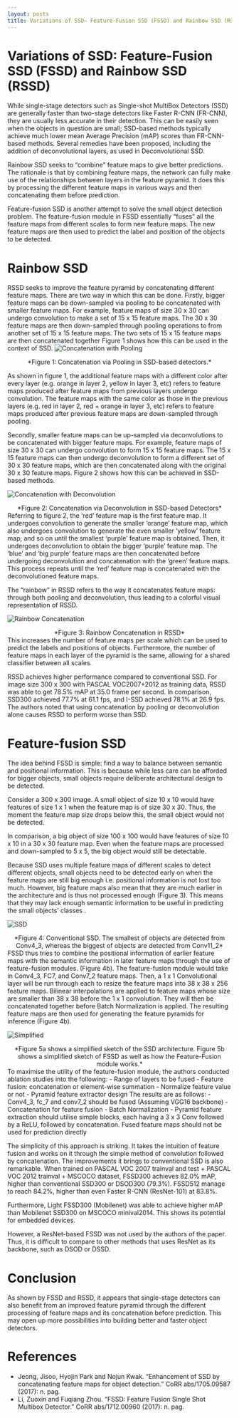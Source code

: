 ```yaml
---
layout: posts
title: Variations of SSD— Feature-Fusion SSD (FSSD) and Rainbow SSD (RSSD)
---
```

# Variations of SSD: Feature-Fusion SSD (FSSD) and Rainbow SSD (RSSD)
While single-stage detectors such as Single-shot MultiBox Detectors (SSD) are generally faster than two-stage detectors like Faster R-CNN (FR-CNN), they are usually less accurate in their detection. This can be easily seen when the objects in question are small; SSD-based methods typically achieve much lower mean Average Precision (mAP) scores than FR-CNN-based methods. Several remedies have been proposed, including the addition of deconvolutional layers, as used in Deconvolutional SSD.

Rainbow SSD seeks to “combine” feature maps to give better predictions. The rationale is that by combining feature maps, the network can fully make use of the relationships between layers in the feature pyramid. It does this by processing the different feature maps in various ways and then concatenating them before prediction.

Feature-fusion SSD is another attempt to solve the small object detection problem. The feature-fusion module in FSSD essentially “fuses” all the feature maps from different scales to form new feature maps. The new feature maps are then used to predict the label and position of the objects to be detected.

# Rainbow SSD
RSSD seeks to improve the feature pyramid by concatenating different feature maps. There are two way in which this can be done. Firstly, bigger feature maps can be down-sampled via pooling to be concatenated with smaller feature maps. For example, feature maps of size 30 x 30 can undergo convolution to make a set of 15 x 15 feature maps. The 30 x 30 feature maps are then down-sampled through pooling operations to from another set of 15 x 15 feature maps. The two sets of 15 x 15 feature maps are then concatenated together Figure 1 shows how this can be used in the context of SSD.
![Concatenation with Pooling](../imgs/FSSD_RSSD/ConcatPool.png "ConcatPool")
<div align="center" markdown="1">
*Figure 1: Concatenation via Pooling in SSD-based detectors.*
</div>

As shown in figure 1, the additional feature maps with a different color after every layer (e.g. orange in layer 2, yellow in layer 3, etc) refers to feature maps produced after feature maps from previous layers undergo convolution. The feature maps with the same color as those in the previous layers (e.g. red in layer 2, red + orange in layer 3, etc) refers to feature maps produced after previous feature maps are down-sampled through pooling.

Secondly, smaller feature maps can be up-sampled via deconvolutions to be concatenated with bigger feature maps. For example, feature maps of size 30 x 30 can undergo convolution to form 15 x 15 feature maps. The 15 x 15 feature maps can then undergo deconvolution to form a different set of 30 x 30 feature maps, which are then concatenated along with the original 30 x 30 feature maps. Figure 2 shows how this can be achieved in SSD-based methods.

![Concatenation with Deconvolution](../imgs/FSSD_RSSD/ConcatDeconv.png "ConcatDeconv")
<div align="center" markdown="1">
*Figure 2: Concatenation via Deconvolution in SSD-based Detectors*
</div>
Referring to figure 2, the ‘red’ feature map is the first feature map. It undergoes convolution to generate the smaller ‘orange’ feature map, which also undergoes convolution to generate the even smaller ‘yellow’ feature map, and so on until the smallest ‘purple’ feature map is obtained. Then, it undergoes deconvolution to obtain the bigger ‘purple’ feature map. The ‘blue’ and ‘big purple’ feature maps are then concatenated before undergoing deconvolution and concatenation with the ‘green’ feature maps. This process repeats until the ‘red’ feature map is concatenated with the deconvolutioned feature maps.

The “rainbow” in RSSD refers to the way it concatenates feature maps: through both pooling and deconvolution, thus leading to a colorful visual representation of RSSD.

![Rainbow Concatenation](../imgs/FSSD_RSSD/RainbowConcat.png "RainbowConcat")
<div align="center" markdown="1">
*Figure 3: Rainbow Concatenation in RSSD*
</div>
This increases the number of feature maps per scale which can be used to predict the labels and positions of objects. Furthermore, the number of feature maps in each layer of the pyramid is the same, allowing for a shared classifier between all scales.

RSSD achieves higher performance compared to conventional SSD. For image size 300 x 300 with PASCAL VOC2007+2012 as training data, RSSD was able to get 78.5% mAP at 35.0 frame per second. In comparison, SSD300 achieved 77.7% at 61.1 fps, and I-SSD achieved 78.1% at 26.9 fps. The authors noted that using concatenation by pooling or deconvolution alone causes RSSD to perform worse than SSD.

# Feature-fusion SSD
The idea behind FSSD is simple: find a way to balance between semantic and positional information. This is because while less care can be afforded for bigger objects, small objects require deliberate architectural design to be detected.

Consider a 300 x 300 image. A small object of size 10 x 10 would have features of size 1 x 1 when the feature map is of size 30 x 30. Thus, the moment the feature map size drops below this, the small object would not be detected.

In comparison, a big object of size 100 x 100 would have features of size 10 x 10 in a 30 x 30 feature map. Even when the feature maps are processed and down-sampled to 5 x 5, the big object would still be detectable.

Because SSD uses multiple feature maps of different scales to detect different objects, small objects need to be detected early on when the feature maps are still big enough i.e. positional information is not lost too much. However, big feature maps also mean that they are much earlier in the architecture and is thus not processed enough (Figure 3). This means that they may lack enough semantic information to be useful in predicting the small objects’ classes .

![SSD](../imgs/FSSD_RSSD/SSD.png "SSD")
<div align="center" markdown="1">
*Figure 4: Conventional SSD. The smallest of objects are detected from Conv4_3, whereas the biggest of objects are detected from Conv11_2*
</div>
FSSD thus tries to combine the positional information of earlier feature maps with the semantic information in later feature maps through the use of feature-fusion modules. (Figure 4b). The feature-fusion module would take in Conv4_3, FC7, and Conv7_2 feature maps. Then, a 1 x 1 Convolutional layer will be run through each to resize the feature maps into 38 x 38 x 256 feature maps. Bilinear interpolations are applied to feature maps whose size are smaller than 38 x 38 before the 1 x 1 convolution. They will then be concatenated together before Batch Normalization is applied. The resulting feature maps are then used for generating the feature pyramids for inference (Figure 4b).

![Simplified](../imgs/FSSD_RSSD/Simplified.png "Simplified")
<div align="center" markdown="1">
*Figure 5a shows a simplified sketch of the SSD architecture. Figure 5b shows a simplified sketch of FSSD as well as how the Feature-Fusion module works.*
</div>
To maximise the utility of the feature-fusion module, the authors conducted ablation studies into the following:
- Range of layers to be fused
- Feature fusion: concatenation or element-wise summation
- Normalize feature value or not
- Pyramid feature extractor design
The results are as follows:
- Conv4_3, fc_7 and conv7_2 should be fused (Assuming VGG16 backbone)
- Concatenation for feature fusion
- Batch Normalization
- Pyramid feature extraction should utilise simple blocks, each having a 3 x 3 Conv followed by a ReLU, followed by concatenation. Fused feature maps should not be used for prediction directly

The simplicity of this approach is striking. It takes the intuition of feature fusion and works on it through the simple method of convolution followed by concatenation. The improvements it brings to conventional SSD is also remarkable. When trained on PASCAL VOC 2007 trainval and test + PASCAL VOC 2012 trainval + MSCOCO dataset, FSSD300 achieves 82.0% mAP, higher than conventional SSD300 or DSOD300 (79.3%). FSSD512 manage to reach 84.2%, higher than even Faster R-CNN (ResNet-101) at 83.8%.

Furthermore, Light FSSD300 (Mobilenet) was able to achieve higher mAP than Mobilenet SSD300 on MSCOCO minival2014. This shows its potential for embedded devices.

However, a ResNet-based FSSD was not used by the authors of the paper. Thus, it is difficult to compare to other methods that uses ResNet as its backbone, such as DSOD or DSSD.

# Conclusion
As shown by FSSD and RSSD, it appears that single-stage detectors can also benefit from an improved feature pyramid through the different processing of feature maps and its concatenation before prediction. This may open up more possibilities into building better and faster object detectors.

# References
- Jeong, Jisoo, Hyojin Park and Nojun Kwak. “Enhancement of SSD by concatenating feature maps for object detection.” CoRR abs/1705.09587 (2017): n. pag.
- Li, Zuoxin and Fuqiang Zhou. “FSSD: Feature Fusion Single Shot Multibox Detector.” CoRR abs/1712.00960 (2017): n. pag.
